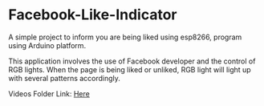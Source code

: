 # Facebook-Like-Indicator
A simple project to inform you are being liked using esp8266, program using Arduino platform.

This application involves the use of Facebook developer and the control of RGB lights. When the page is being liked or unliked, RGB light will light up with several patterns accordingly.

Videos Folder Link:
<a href="https://drive.google.com/folderview?id=0Bzjcc1MlYARgWDRQazd5UkhmZW8&usp=sharing" target="_blank">Here</a>

